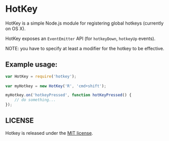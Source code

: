 # HotKey

HotKey is a simple Node.js module for registering global hotkeys (currently on OS X).

HotKey exposes an `EventEmitter` API (for `hotkeyDown`, `hotkeyUp` events).

NOTE: you have to specify at least a modifier for the hotkey to be effective.

## Example usage:

````JavaScript
var HotKey = require('hotkey');
 
var myHotkey = new HotKey('R', 'cmd+shift');

myHotkey.on('hotkeyPressed', function hotKeyPressed() {
    // do something...
});
````


## LICENSE

Hotkey is released under the [MIT license](http://en.wikipedia.org/wiki/MIT_License).
